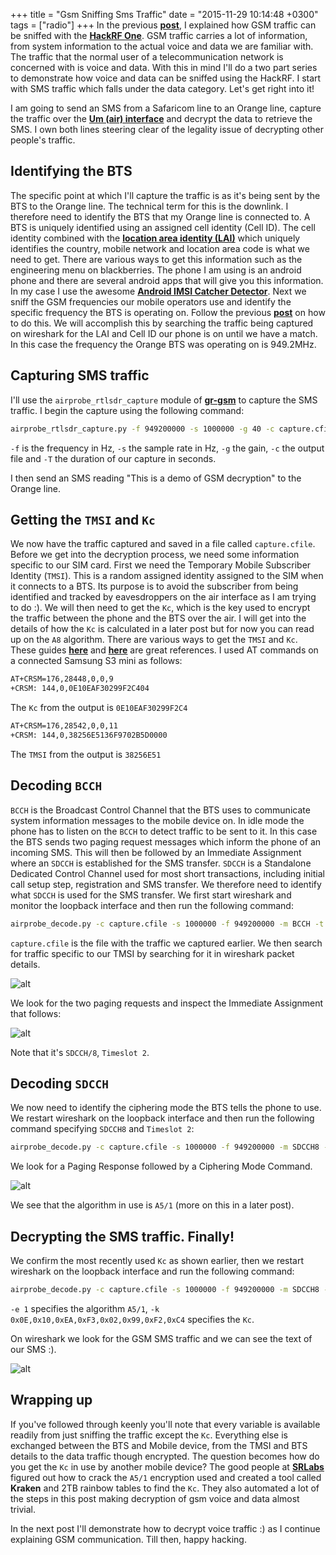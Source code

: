 +++
title = "Gsm Sniffing Sms Traffic"
date = "2015-11-29 10:14:48 +0300"
tags = ["radio"]
+++
In the previous [**post**](https://www.ckn.io/blog/2015/11/01/sniffing-gsm-traffic/), I explained how GSM traffic can be sniffed with the [**HackRF One**](https://www.ckn.io/blog/2015/10/11/the-hackrf-one-first-steps/). GSM traffic carries a lot of information, from system information to the actual voice and data we are familiar with. The traffic that the normal user of a telecommunication network is concerned with is voice and data. With this in mind I'll do a two part series to demonstrate how voice and data can be sniffed using the HackRF. I start with SMS traffic which falls under the data category. Let's get right into it!

<!--more-->

I am going to send an SMS from a Safaricom line to an Orange line, capture the traffic over the [**Um (air) interface**](https://en.wikipedia.org/wiki/Um_interface) and decrypt the data to retrieve the SMS. I own both lines steering clear of the legality issue of decrypting other people's traffic.

## **Identifying the BTS**
The specific point at which I'll capture the traffic is as it's being sent by the BTS to the Orange line. The technical term for this is the downlink. I therefore need to identify the BTS that my Orange line is connected to. A BTS is uniquely identified using an assigned cell identity (Cell ID). The cell identity combined with the [**location area identity (LAI)**](https://en.wikipedia.org/wiki/Location_area_identity) which uniquely identifies the country, mobile network and location area code is what we need to get. There are various ways to get this information such as the engineering menu on blackberries. The phone I am using is an android phone and there are several android apps that will give you this information. In my case I use the awesome [**Android IMSI Catcher Detector**](https://github.com/SecUpwN/Android-IMSI-Catcher-Detector).
Next we sniff the GSM frequencies our mobile operators use and identify the specific frequency the BTS is operating on. Follow the previous [**post**](https://www.ckn.io/blog/2015/11/01/sniffing-gsm-traffic/) on how to do this. We will accomplish this by searching the traffic being captured on wireshark for the LAI and Cell ID our phone is on until we have a match. In this case the frequency the Orange BTS was operating on is 949.2MHz.

## **Capturing SMS traffic**
I'll use the `airprobe_rtlsdr_capture` module of [**gr-gsm**](https://github.com/ptrkrysik/gr-gsm) to capture the SMS traffic. I begin the capture using the following command:

```bash
airprobe_rtlsdr_capture.py -f 949200000 -s 1000000 -g 40 -c capture.cfile -T 60
```

`-f` is the frequency in Hz, `-s` the sample rate in Hz, `-g` the gain, `-c` the output file and `-T` the duration of our capture in seconds.

I then send an SMS reading "This is a demo of GSM decryption" to the Orange line. 

## **Getting the `TMSI` and `Kc`**
We now have the traffic captured and saved in a file called `capture.cfile`. Before we get into the decryption process, we need some information specific to our SIM card.
First we need the Temporary Mobile Subscriber Identity (`TMSI`). This is a random assigned identity assigned to the SIM when it connects to a BTS. Its purpose is to avoid the subscriber from being identified and tracked by eavesdroppers on the air interface as I am trying to do :). 
We will then need to get the `Kc`, which is the key used to encrypt the traffic between the phone and the BTS over the air. I will get into the details of how the `Kc` is calculated in a later post but for now you can read up on the `A8` algorithm.
There are various ways to get the `TMSI` and `Kc`. These guides [**here**](http://domonkos.tomcsanyi.net/?p=369) and [**here**](http://openbsc.osmocom.org/trac/wiki/A5_GSM_AT_tricks) are great references.
I used AT commands on a connected Samsung S3 mini as follows:

```bash
AT+CRSM=176,28448,0,0,9
+CRSM: 144,0,0E10EAF30299F2C404
```
The `Kc` from the output is `0E10EAF30299F2C4`

```bash
AT+CRSM=176,28542,0,0,11
+CRSM: 144,0,38256E5136F9702B5D0000
```
The `TMSI` from the output is `38256E51`

## **Decoding `BCCH`**
`BCCH` is the Broadcast Control Channel that the BTS uses to communicate system information messages to the mobile device on. 
In idle mode the phone has to listen on the `BCCH` to detect traffic to be sent to it.
In this case the BTS sends two paging request messages which inform the phone of an incoming SMS.
This will then be followed by an Immediate Assignment where an `SDCCH` is established for the SMS transfer.
`SDCCH` is a Standalone Dedicated Control Channel used for most short transactions, including initial call setup step, registration and SMS transfer.
We therefore need to identify what `SDCCH` is used for the SMS transfer. 
We first start wireshark and monitor the loopback interface and then run the following command:

```bash
airprobe_decode.py -c capture.cfile -s 1000000 -f 949200000 -m BCCH -t 0
```
`capture.cfile` is the file with the traffic we captured earlier.
We then search for traffic specific to our TMSI by searching for it in wireshark packet details.

![alt](/images/tmsi_search.png)

We look for the two paging requests and inspect the Immediate Assignment that follows:

![alt](/images/sdcch_channel.png)

Note that it's `SDCCH/8`, `Timeslot 2`.

## **Decoding `SDCCH`**
We now need to identify the ciphering mode the BTS tells the phone to use. 
We restart wireshark on the loopback interface and then run the following command specifying `SDCCH8` and `Timeslot 2`:

```bash
airprobe_decode.py -c capture.cfile -s 1000000 -f 949200000 -m SDCCH8 -t 2
```

We look for a Paging Response followed by a Ciphering Mode Command.

![alt](/images/cipher_mode.png)

We see that the algorithm in use is `A5/1` (more on this in a later post).

## **Decrypting the SMS traffic. Finally!**

We confirm the most recently used `Kc` as shown earlier, then we restart wireshark on the loopback interface and run the following command:

```bash
airprobe_decode.py -c capture.cfile -s 1000000 -f 949200000 -m SDCCH8 -t 2 -e 1 -k 0x0E,0x10,0xEA,0xF3,0x02,0x99,0xF2,0xC4
```
`-e 1` specifies the algorithm `A5/1`, `-k 0x0E,0x10,0xEA,0xF3,0x02,0x99,0xF2,0xC4` specifies the `Kc`.

On wireshark we look for the GSM SMS traffic and we can see the text of our SMS :).

![alt](/images/decrypted_sms.png)

## **Wrapping up**
If you've followed through keenly you'll note that every variable is available readily from just sniffing the traffic except the `Kc`. Everything else is exchanged between the BTS and Mobile device, from the TMSI and BTS details to the data traffic though encrypted. The question becomes how do you get the `Kc` in use by another mobile device? The good people at [**SRLabs**](https://srlabs.de/decrypting_gsm/) figured out how to crack the `A5/1` encryption used and created a tool called **Kraken** and 2TB rainbow tables to find the `Kc`.
They also automated a lot of the steps in this post making decryption of gsm voice and data almost trivial.

In the next post I'll demonstrate how to decrypt voice traffic :) as I continue explaining GSM communication.
Till then, happy hacking. 
